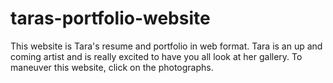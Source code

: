 # taras-portfolio-website
This website is Tara's resume and portfolio in web format. Tara is an up and coming artist and is really excited to have you all look at her gallery. To maneuver this website, click on the photographs.  
